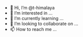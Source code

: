 - 👋 Hi, I’m @t-himalaya
- 👀 I’m interested in ...
- 🌱 I’m currently learning ...
- 💞️ I’m looking to collaborate on ...
- 📫 How to reach me ...

<!---
t-himalaya/t-himalaya is a ✨ special ✨ repository because its `README.md` (this file) appears on your GitHub profile.
You can click the Preview link to take a look at your changes.
--->
